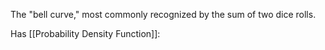 
The "bell curve," most commonly recognized by the sum of two dice rolls.

Has [[Probability Density Function]]: